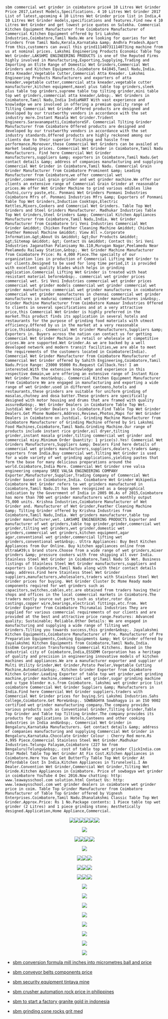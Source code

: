 
```
sbm commercial wet grinder in coimbatore price4 10 Litres Wet Grinder Price 2017,Latest Models,Specifications. 4 10 Litres Wet Grinder 2017 List of latest,upcoming 4 10 Litres Wet Grinder price list in India,4 10 Litres Wet Grinder models,specifications and features.Find new 4 10 Litres Wet Grinder and get lowest price quotes on Sulekha. Commercial Kitchen Equipment Manufacturer from Coimbatore Manufacturer of Commercial Kitchen Equipment offered by Sri Lakshmi Industries,Coimbatore,Tamil Nadu.We are looking for queries for Wet Grinders from Tamil Nadu,Kerala,Karnataka &amp; Andhra Pradesh.Apart from this,customers can avail this grind11140731114073ing machine from us at nominal prices. Lakshmi Engineering Products Economic Table Top Wet Grinder.LAKSHMI ENGINEERING PRODUCTS is one of the Reputed Firms highly involved in Manufacturing,Exporting,Supplying,Trading and Importing an Elite Range of Domestic Wet Grinders,Commercial Wet Grinders and Kitchen Equipments.Coimbatore 641045,Tamil Nadu,India. Atta Kneader,Vegetable Cutter,Commercial Atta Kneader. Lakshmi Engineering Products Manufacturers and exporters of atta kneader,vegetable cutter,commercial atta kneader,vegetable cutter manufacturer,kitchen equipment,maxel plus table top grinders,sleek plus table top grinders,supreme table top tilting grinder,mini table top wet grinders,commercial atta kneader,&nbsp;. Wet Grinders in Coimbatore,Tamil Nadu,India IndiaMART With vast experience and knowledge we are involved in offering a premium quality range of Tilting Commercial Wet Grinder.Offered products are designed and developed by our trustworthy vendors in accordance with the set industry more.Instant Masala Wet Grinder.Trident Engineers.Saravanampatti,CoimbatoreSF. Commercial Tilting Grinder Manufacturer from Coimbatore Offered products are designed and developed by our trustworthy vendors in accordance with the set industry standards.Offered products are highly reckoned among our clients due to their superior finishing and hassle free performance.Moreover,these Commercial Wet Grinders can be availed at market leading prices. Commercial Wet Grinder in Coimbatore,Tamil Nadu Manufacturers. Find here Commercial Wet Grinder manufacturers,suppliers &amp; exporters in Coimbatore,Tamil Nadu.Get contact details &amp; address of companies manufacturing and supplying Commercial Wet Grinder in Coimbatore,Tamil Nadu. Commercial Grain Grinder Manufacturer from Coimbatore Prominent &amp; Leading Manufacturer from Coimbatore,we offer commercial wet grinder,commercial grain grinder and wet grinder machine.We offer our clients an extensive range of Commercial Grain Grinder at reasonable prices.We offer Wet Grinder Machine to grind various edibles like chutni,curry paste,etc. Ponmani Wet Grinders Ponmani Industries Coimbatore Mfrs of. Ponmani Industries Mfrs &amp; Exporters of Ponmani Table Top Wet Grinders,Induction Cooktops,Electric Kettles,Mixers,Cookers and Commercial Wet Grinders. Table Top Wet Grinders and Steel Grinders Manufacturer. Madhukar Industries Table Top Wet Grinders,Steel Grinders &amp; Commercial Kitchen Appliances Manufacturer from Coimbatore,Tamil Nadu,India. Wet Grinder Manufacturer from Coimbatore Sri Veni Industries Commercial Wet Grinder &middot; Chicken Feather Cleaning Machine &middot; Chicken Feather Removal Machine &middot; View All ».Corporate Information.&gt;About Us &middot; &gt;Our Products &middot; &gt;Sitemap &middot; &gt; Contact Us &middot; Contact Us: Sri Veni Industries Jaganathan Palanisamy No.110,Murugan Nagar,Peelamedu Near Peelamedu Railway Station,&nbsp;. Wet Grinder Machine Manufacturer from Coimbatore Price: Rs 4,000 Piece.The specialty of our organization lies in production of Commercial Lifting Wet Grinder to our clients.Designed to be used for long time period,it is provided with excellent quality blades which helps in grinding application.Commercial Lifting Wet Grinder is treated with heat resistant material before&nbsp;. commercial wet grinder prices commercial wet. Sri Veni Industries commercial wet grinder prices commercial wet grinder models commercial wet grinder commercial wet grinder manufactures commercial wet grinder manufactures in coimbatore commercial wet grinder manufactures in chennai commercial wet grinder manufactures in madurai commercial wet grinder manufactures in&nbsp;. Grinder Machine Manufacturer from Coimbatore Kumaar Industries Offered to clients in several specifications and at a very attractive price,this Commercial Wet Grinder is highly preferred in the market.This product finds its application in several hotels and restaurants for the purpose of grinding food materials with utmost efficiency.Offered by us in the market at a very reasonable price,this&nbsp;. Commercial Wet Grinder Manufacturers,Suppliers &amp; Exporters in. Buyers across the nation can contact us for getting Commercial Wet Grinder Machine in retail or wholesale at competitive prices.We are supported.Wet Grinder.As we are backed by a well developed network and modern transit facilities,we are able to meet the requirements of the customers located in Coimbatore(India). Commercial Wet Grinder Manufacturer from Coimbatore Manufacturer of Commercial Wet Grinder offered by Sahith Engineering,Coimbatore,Tamil Nadu.Price Range: 23000 95000 Rs.Request Callback.Yes! I am interested.With the extensive knowledge and experience in this respective domain,we are offering an extensive range of Instant Rice Wet Grinder.The most&nbsp;. Commercial Kitchen Equipment Manufacturer from Coimbatore We are engaged in manufacturing and exporting a wide range of wet Grinder.used in different canteens,hotels and restaurants,these grinders are suitable for uniform grinding of masalas,chutney and dosa batter.These grinders are specifically designed with motor housing and drums that are framed with quality assured&nbsp;. Wet Grinder Dealers in Coimbatore Table Top Wet. Justdial Wet Grinder Dealers in Coimbatore.Find Table Top Wet Grinder Dealers.Get Phone Numbers,Address,Reviews,Photos,Maps for Wet Grinder Dealers in Coimbatore on Justdial. Grinding Machine Manufacturer from Coimbatore Manufacturer of Grinding Machine offered by Sri Lakshmi Food Machines,Coimbatore,Tamil Nadu.Grinding Machine.Our range of products include instant rice grinder,oil dryer,tilting grinder,instant masala grinder,tilting commercial wet grinder and commercial mixy.Minimum Order Quantity: 1 price(s).Yes! Commercial Wet Grinders Manufacturers,Suppliers &amp; Dealers Find here details of commercial wet grinders manufacturers,suppliers,dealers,traders &amp; exporters from India.Buy commercial wet.Tilting Wet Grinder is used for a wide variety of wet grinding applications,yielding pastes that form the base for many delicious preparations around the world.Coimbatore,India More. Commercial Wet Grinder sree valsa engineering company SREE VALSA ENGINEERING COMPANY Exporter,Manufacturer,Supplier,Trading Company of Commercial Wet Grinder based in Coimbatore,India. Coimbatore Wet Grinder Wikipedia Coimbatore Wet Grinder refers to wet grinders manufactured in Coimbatore,Tamil Nadu.It has been recognized as a Geographical indication by the Government of India in 2005 06.As of 2015,Coimbatore has more than 700 wet grinder manufacturers with a monthly output 75,000 units. Krishna Industries,Coimbatore Manufacturer of Wet Grinder and. Manufacturer of Wet Grinder,Feather Cleaning Machine &amp; Tilting Grinder offered by Krishna Industries from Coimbatore,Tamil Nadu,India. Wet grinders manufacturer,table top grinder manufacturer,wet. LAKSHMI ENGINEERING PRODUCTS Exporter and manufacturer of wet grinders,table top grinder,grinder,commercial wet grinder,tilting wet grinders,wet grinder,domestic wet grinders,commercial wet grinders,kitchen equipment,agar agar,conventional wet grinder,commercial lifting wet grinders,conventional wet&nbsp;. Ultra Appliances: Buy Best Kitchen Appliances from Our Online. Buy kitchen appliances online from Ultra&#39;s brand store.Choose from a wide range of wet grinders,mixer grinders &amp; pressure cookers with free shipping all over India. Stainless Steel Wet Grinder in Coimbatore,Tamil Nadu SS Wet. Business listings of Stainless Steel Wet Grinder manufacturers,suppliers and exporters in Coimbatore,Tamil Nadu along with their contact details &amp; address.Find here Stainless Steel Wet Grinder suppliers,manufacturers,wholesalers,traders with Stainless Steel Wet Grinder prices for buying. Wet Grinder Cluster Dc Msme Ready made components required for wet grinders such as capacitors,switches,cables,etc.are obtained from traders having their shops and offices in the local commercial markets in Coimbatore.The traders mostly source out parts such as stator,rotor die castings,copper wire,bearings,electrical fittings,etc.from. Wet Grinder Exporter from Coimbatore Thirumalai Industries They are supplied for various commercial requirements of our clients and are provided at the best and attractive price range.Features: Advanced quality; Sustainable; Reliable.Other Details: We are engaged in manufacturing and supplying a wide range of Tilting wet Grinders.Tilting you towards success,this grinder&nbsp;. Jayalakshmi Kitchen Equipments,Coimbatore Manufacturer of Pre. Manufacturer of Pre Preparation Equipments,Cooking Equipments &amp; Wet Grinder offered by Jayalakshmi Kitchen Equipments from Coimbatore,Tamil Nadu,India. EssEmm Corporation Transforming Commercial Kitchens. Based in the industrial city of Coimbatore,India,ESSEMM Corporation has a heritage of quality and precision in engineering innovative models of kitchen machines and appliances.We are a manufacturer exporter and supplier of Multi Utility Grinder,Wet Grinder,Potato Peeler,Vegetable Cutting Machine,Automatic&nbsp;. Kitchen Grinder Exporter from Coimbatore Kitchen Grinder.Leading Exporter of table top wet grinder,wet grinding machine,grinder machine,commercial wet grinder,sugar grinding machine and u type blender m.s.from Coimbatore. lakshmi wet grinder price list coimbatore Commercial Wet Grinder Suppliers &amp; Manufacturers in India.Find here Commercial Wet Grinder suppliers.traders with Commercial Wet Grinder prices for buying.Sri Lakshmi Industries.Sahs College,Coimbatore.Get More&nbsp;. SOWBAGHYA Sowbhagya is an ISO 9002 certified wet grinder manufacturing company.The company provides various products such as Conventional Grinder,Tilting Grinder,Table Top Grinder and Table top Tilting Grinder.The company provides its products for applications in Hotels,Canteens and other cooking industries in India and&nbsp;. Commercial Wet Grinder in Bengaluru,Karnataka Manufacturers. Get contact details &amp; address of companies manufacturing and supplying Commercial Wet Grinder in Bengaluru,Karnataka.Chocolate Grinder Colour : Cherry Red more.Rs 4,995 Piece.Commercial Stainless Steel Wet Grinder.Madhukar Industries.Telungu Palayam,Coimbatore (227 km from Bengaluru)Telungu&nbsp;. cost of table top wet grinder ClickIndia.com Star Model Table Top Wet Grinder At Fix Cost.Kitchen Appliances in Coimbatore.Here You Can Get Butterfly Table Top Wet Grinder At Affordable Cost In India.Kitchen Appliances in Tirunelveli.I Am Dealer.Convention Wet Grinder,Commercial Wet Grinder,Tilting Wet Grinde.Kitchen Appliances in Coimbatore. Price of sowbagya wet grinder in coimbatore YouTube 4 Dec 2016.Now chatting: http: www.leawaysschool.com solution.html Contact Us: http: www.leawaysschool.com wet grinder dealers in coimbatore wet grinder price in coim. Table Top Grinder Manufacturer from Coimbatore Manufacturer of Table Top Grinder offered by Vignesh Enterprises.Coimbatore,Tamil Nadu.Dhanalakshmi Classic Table Top Wet Grinder.Approx.Price: Rs 1 No.Package contents: 1 Piece table top wet grinder (2 Litres) and 1 piece grinding stone; Aesthetically designed.Application,Home Appliance,Commercial. 
```

<div align="center">
  
<a rel="nofollow" href="https://m.shibang-china.com?f=github&k=sbm+commercial+wet+grinder+in+coimbatore+price"><img src="https://static.shibang-china.com/en/l.png"></a><img src="https://static.shibang-china.com/en/hw.png"><a rel="nofollow" href="https://m.shibang-china.com/product/?f=github&k=sbm+commercial+wet+grinder+in+coimbatore+price"><img src="https://static.shibang-china.com/en/p.png"></a><a rel="nofollow" href="https://m.shibang-china.com/cases/?f=github&k=sbm+commercial+wet+grinder+in+coimbatore+price"><img src="https://static.shibang-china.com/en/c.png"></a><a rel="nofollow" href="https://m.shibang-china.com/news/?f=github&k=sbm+commercial+wet+grinder+in+coimbatore+price"><img src="https://static.shibang-china.com/en/n.png"></a><a rel="nofollow" href="https://m.shibang-china.com?f=github&k=sbm+commercial+wet+grinder+in+coimbatore+price"><img src="https://static.shibang-china.com/en/m.png"></a>

<a rel="nofollow" href="https://m.shibang-china.com/product/?f=github&k=sbm+commercial+wet+grinder+in+coimbatore+price"><img src="https://static.shibang-china.com/en/b.jpg"></a>
  
<a rel="nofollow" href="https://m.shibang-china.com/solution-aggregate.html?f=github&k=sbm+commercial+wet+grinder+in+coimbatore+price"><img src="https://static.shibang-china.com/en/a.jpg"></a><a rel="nofollow" href="https://m.shibang-china.com/solution-mine.html?f=github&k=sbm+commercial+wet+grinder+in+coimbatore+price"><img src="https://static.shibang-china.com/en/m.jpg"></a><a rel="nofollow" href="https://m.shibang-china.com/solution-mill.html?f=github&k=sbm+commercial+wet+grinder+in+coimbatore+price"><img src="https://static.shibang-china.com/en/g.jpg"></a><a rel="nofollow" href="https://m.shibang-china.com/solution-epc.html?f=github&k=sbm+commercial+wet+grinder+in+coimbatore+price"><img src="https://static.shibang-china.com/en/e.jpg"></a>

<a rel="nofollow" href="https://m.shibang-china.com/product/?f=github&k=sbm+commercial+wet+grinder+in+coimbatore+price"><img src="https://static.shibang-china.com/en/a-p.png"></a>

<a rel="nofollow" href="https://m.shibang-china.com/product/crusher/c6x.html?f=github&k=sbm+commercial+wet+grinder+in+coimbatore+price"><img src="https://static.shibang-china.com/en/j.jpg"></a><a rel="nofollow" href="https://m.shibang-china.com/product/crusher/ci5x.html?f=github&k=sbm+commercial+wet+grinder+in+coimbatore+price"><img src="https://static.shibang-china.com/en/i.jpg"></a><a rel="nofollow" href="https://m.shibang-china.com/product/crusher/hst.html?f=github&k=sbm+commercial+wet+grinder+in+coimbatore+price"><img src="https://static.shibang-china.com/en/c.jpg"></a>

<a rel="nofollow" href="https://m.shibang-china.com/product/mill/mtw.html?f=github&k=sbm+commercial+wet+grinder+in+coimbatore+price"><img src="https://static.shibang-china.com/en/mtw.jpg"></a><a rel="nofollow" href="https://m.shibang-china.com/product/mill/scm.html?f=github&k=sbm+commercial+wet+grinder+in+coimbatore+price"><img src="https://static.shibang-china.com/en/scm.jpg"></a><a rel="nofollow" href="https://m.shibang-china.com/product/mill/lm.html?f=github&k=sbm+commercial+wet+grinder+in+coimbatore+price"><img src="https://static.shibang-china.com/en/lm.jpg"></a>

<a rel="nofollow" href="https://m.shibang-china.com/product/sand/vsi6x.html?f=github&k=sbm+commercial+wet+grinder+in+coimbatore+price"><img src="https://static.shibang-china.com/en/6x.jpg"></a><a rel="nofollow" href="https://m.shibang-china.com/product/sand/vu.html?f=github&k=sbm+commercial+wet+grinder+in+coimbatore+price"><img src="https://static.shibang-china.com/en/vu.jpg"></a><a rel="nofollow" href="https://m.shibang-china.com/product/mobile/klun.html?f=github&k=sbm+commercial+wet+grinder+in+coimbatore+price"><img src="https://static.shibang-china.com/en/k.jpg"></a>

<a rel="nofollow" href="https://m.shibang-china.com/cases/?f=github&k=sbm+commercial+wet+grinder+in+coimbatore+price"><img src="https://static.shibang-china.com/en/case.png"></a>

<a rel="nofollow" href="https://m.shibang-china.com/cases/aggregate/202.html?f=github&k=sbm+commercial+wet+grinder+in+coimbatore+price"><img src="https://static.shibang-china.com/en/c-1.jpg"></a>

<a rel="nofollow" href="https://m.shibang-china.com/cases/aggregate/203.html?f=github&k=sbm+commercial+wet+grinder+in+coimbatore+price"><img src="https://static.shibang-china.com/en/c-2.jpg"></a>

<a rel="nofollow" href="https://m.shibang-china.com/cases/mill/123.html?f=github&k=sbm+commercial+wet+grinder+in+coimbatore+price"><img src="https://static.shibang-china.com/en/c-3.jpg"></a>

<a rel="nofollow" href="https://m.shibang-china.com/contact_us.html?f=github&k=sbm+commercial+wet+grinder+in+coimbatore+price"><img src="https://static.shibang-china.com/en/contact.png"></a>

<a rel="nofollow" href="https://swt.shibang-china.com/?f=github&k=sbm+commercial+wet+grinder+in+coimbatore+price"><img src="https://static.shibang-china.com/en/chat.png"></a>

<a rel="nofollow" href="https://whatsapp.shibangsoft.com/WhatsApp.php?f=github&k=sbm+commercial+wet+grinder+in+coimbatore+price"><img src="https://static.shibang-china.com/en/whatsapp.png"></a>

<a rel="nofollow" href="https://m.shibang-china.com/?f=github&k=sbm+commercial+wet+grinder+in+coimbatore+price"><img src="https://static.shibang-china.com/en/website.png"></a>

</div>


* [sbm conversion formula mill inches into micrometres ball and price](sbm%20conversion%20formula%20mill%20inches%20into%20micrometres%20ball%20and%20price.md)

* [sbm conveyor belts components price](sbm%20conveyor%20belts%20components%20price.md)

* [sbm security equipment tintaya mine](sbm%20security%20equipment%20tintaya%20mine.md)

* [sbm crusher automation rock price in philippines](sbm%20crusher%20automation%20rock%20price%20in%20philippines.md)

* [sbm to start a factory granite gold in indonesia](sbm%20to%20start%20a%20factory%20granite%20gold%20in%20indonesia.md)

* [sbm grinding cone rocks grit med](sbm%20grinding%20cone%20rocks%20grit%20med.md)